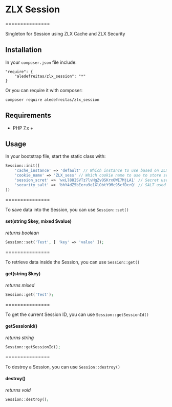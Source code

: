 # ZLX Session
===============

Singleton for Session using ZLX Cache and ZLX Security

## Installation

In your ```composer.json``` file include:

```
"require": {
    "aledefreitas/zlx_session": "*"
}
```

Or you can require it with composer:

```
composer require aledefreitas/zlx_session
```

## Requirements

- PHP 7.x +


## Usage

In your bootstrap file, start the static class with:

```PHP
Session::init([
    'cache_instance' => 'default' // Which instance to use based on ZLX Cache configuration (OPTIONAL, defaults to 'default')
    'cookie_name' => 'ZLX_sess' // Which cookie name to use to store session id (OPTIONAL, defaults to 'ZLX_sess')
    'session_scret' => 'wxLl88ISVTz7lvHgZvOSKrxOWI7MjLA1' // Secret used to encrypt and decrypt with ZLX Security (OPTIONAL, defaults to '')
    'security_salt' => 'bhY4dZ5bEeru9e1XlObtY9Mc95cfDcrQ' // SALT used in ZLX Security for this session (OPTIONAL, defaults to null)
])
```

===============

To save data into the Session, you can use ```Session::set()```

#### set(string $key, mixed $value)
_returns boolean_

```php
Session::set('Test', [ 'key' => 'value' ]);
```

===============

To retrieve data inside the Session, you can use ```Session::get()```

#### get(string $key)
_returns mixed_

```PHP
Session::get('Test');
```

===============

To get the current Session ID, you can use ```Session::getSessionId()```

#### getSessionId()
_returns string_

```php
Session::getSessionId();
```

===============

To destroy a Session, you can use ```Session::destroy()```

#### destroy()
_returns void_

```php
Session::destroy();
```
